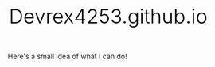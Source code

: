# Devrex4253.github.io
Here's a small idea of what I can do!
<html lang="en">
<head>
    <meta charset="UTF-8">
    <meta name="viewport" content="width=device-width, initial-scale=1.0">
    <title>Marno Geduld - Graphic Designer</title>
    <style>
        * {
            margin: 0;
            padding: 0;
            box-sizing: border-box;
        }
        
        body {
            font-family: -apple-system, BlinkMacSystemFont, 'Segoe UI', Roboto, Oxygen, Ubuntu, Cantarell, sans-serif;
            line-height: 1.6;
            color: #333;
            background-color: #fafafa;
        }
        
        .container {
            max-width: 800px;
            margin: 0 auto;
            padding: 0 20px;
        }
        
        header {
            background-color: #000;
            color: #fff;
            padding: 2rem 0;
            text-align: center;
        }
        
        nav {
            margin-top: 1rem;
        }
        
        nav a {
            color: #fff;
            text-decoration: none;
            margin: 0 1rem;
            font-size: 0.9rem;
            text-transform: uppercase;
            letter-spacing: 1px;
        }
        
        nav a:hover {
            color: #8fbc8f;
        }
        
        .hero {
            padding: 4rem 0;
            text-align: center;
            background-color: #fff;
        }
        
        h1 {
            font-size: 2.5rem;
            margin-bottom: 1rem;
            color: #000;
            font-weight: 300;
        }
        
        .tagline {
            font-size: 1.2rem;
            color: #666;
            margin-bottom: 2rem;
        }
        
        .about {
            padding: 3rem 0;
            background-color: #f5f5f5;
        }
        
        .about h2 {
            color: #000;
            margin-bottom: 1rem;
            font-size: 1.8rem;
            font-weight: 300;
        }
        
        .about p {
            color: #555;
            margin-bottom: 1rem;
        }
        
        .contact {
            padding: 3rem 0;
            background-color: #fff;
            text-align: center;
        }
        
        .contact h2 {
            color: #000;
            margin-bottom: 1rem;
            font-size: 1.8rem;
            font-weight: 300;
        }
        
        .contact-info {
            color: #666;
            margin-bottom: 0.5rem;
        }
        
        .btn {
            display: inline-block;
            padding: 12px 24px;
            background-color: #8fbc8f;
            color: #fff;
            text-decoration: none;
            border-radius: 4px;
            margin-top: 1rem;
            transition: background-color 0.3s;
        }
        
        .btn:hover {
            background-color: #7aa87a;
        }
        
        footer {
            background-color: #000;
            color: #fff;
            text-align: center;
            padding: 2rem 0;
            font-size: 0.9rem;
        }
        
        @media (max-width: 600px) {
            h1 {
                font-size: 2rem;
            }
            
            nav a {
                display: block;
                margin: 0.5rem 0;
            }
        }
    </style>
</head>
<body>
    <header>
        <div class="container">
            <h1>Marno Geduld</h1>
            <p>Graphic Designer</p>
            <nav>
                <a href="index.html">Home</a>
                <a href="projects.html">Projects</a>
            </nav>
        </div>
    </header>

    <section class="hero">
        <div class="container">
            <h1>Creative Visual Solutions</h1>
            <p class="tagline">Minimal design with maximum impact</p>
        </div>
    </section>

    <section class="about">
        <div class="container">
            <h2>About Me</h2>
            <p>I'm a passionate graphic designer specializing in clean, minimal design that communicates effectively. With 5+ years of experience, I focus on creating visual identities that are both beautiful and functional.</p>
            <p>My approach combines strategic thinking with creative execution, ensuring every design serves its intended purpose while maintaining aesthetic excellence.</p>
            <p>Specialties: Brand Identity, Print Design, Digital Graphics, Typography</p>
        </div>
    </section>

    <section class="contact">
        <div class="container">
            <h2>Let's Work Together</h2>
            <p class="contact-info">Email: m.dev.geduld38@gmail.com</p>
            <p class="contact-info">Phone: 065 908 5378</p>
            <p class="contact-info">Location: Cape Town, South Africa</p>
            <a href="mailto:m.dev.geduld38@gmail.com" class="btn">Get In Touch</a>
        </div>
    </section>

    <footer>
        <div class="container">
            <p>&copy; 2025 Marno Geduld. All rights reserved.</p>
        </div>
    </footer>
</body>
</html>
<html lang="en">
<head>
    <meta charset="UTF-8">
    <meta name="viewport" content="width=device-width, initial-scale=1.0">
    <title>Projects - Marno Geduld</title>
    <style>
        * {
            margin: 0;
            padding: 0;
            box-sizing: border-box;
        }
        
        body {
            font-family: -apple-system, BlinkMacSystemFont, 'Segoe UI', Roboto, Oxygen, Ubuntu, Cantarell, sans-serif;
            line-height: 1.6;
            color: #333;
            background-color: #fafafa;
        }
        
        .container {
            max-width: 1000px;
            margin: 0 auto;
            padding: 0 20px;
        }
        
        header {
            background-color: #000;
            color: #fff;
            padding: 2rem 0;
            text-align: center;
        }
        
        nav {
            margin-top: 1rem;
        }
        
        nav a {
            color: #fff;
            text-decoration: none;
            margin: 0 1rem;
            font-size: 0.9rem;
            text-transform: uppercase;
            letter-spacing: 1px;
        }
        
        nav a:hover {
            color: #8fbc8f;
        }
        
        .projects {
            padding: 4rem 0;
            background-color: #fff;
        }
        
        h1 {
            text-align: center;
            font-size: 2.5rem;
            margin-bottom: 3rem;
            color: #000;
            font-weight: 300;
        }
        
        .project-grid {
            display: grid;
            grid-template-columns: repeat(auto-fit, minmax(300px, 1fr));
            gap: 2rem;
            margin-bottom: 3rem;
        }
        
        .project-card {
            background-color: #f9f9f9;
            border: 1px solid #e0e0e0;
            border-radius: 8px;
            overflow: hidden;
            transition: transform 0.3s, box-shadow 0.3s;
        }
        
        .project-card:hover {
            transform: translateY(-5px);
            box-shadow: 0 10px 30px rgba(0,0,0,0.1);
        }
        
        .project-image {
            width: 100%;
            height: 200px;
            background-color: #ddd;
            display: flex;
            align-items: center;
            justify-content: center;
            color: #999;
            font-size: 0.9rem;
        }
        
        .project-info {
            padding: 1.5rem;
        }
        
        .project-title {
            font-size: 1.3rem;
            margin-bottom: 0.5rem;
            color: #000;
        }
        
        .project-description {
            color: #666;
            margin-bottom: 1rem;
        }
        
        .project-tags {
            display: flex;
            flex-wrap: wrap;
            gap: 0.5rem;
        }
        
        .tag {
            background-color: #8fbc8f;
            color: #fff;
            padding: 4px 8px;
            border-radius: 4px;
            font-size: 0.8rem;
        }
        
        .add-project {
            text-align: center;
            padding: 2rem;
            background-color: #f5f5f5;
            border-radius: 8px;
            margin-top: 2rem;
        }
        
        .add-project h3 {
            color: #666;
            margin-bottom: 1rem;
        }
        
        .edit-note {
            background-color: #8fbc8f;
            color: #fff;
            padding: 1rem;
            border-radius: 4px;
            margin-bottom: 2rem;
            text-align: center;
        }
        
        footer {
            background-color: #000;
            color: #fff;
            text-align: center;
            padding: 2rem 0;
            font-size: 0.9rem;
        }
        
        @media (max-width: 600px) {
            h1 {
                font-size: 2rem;
            }
            
            nav a {
                display: block;
                margin: 0.5rem 0;
            }
        }
    </style>
</head>
<body>
    <header>
        <div class="container">
            <h1>Marno Geduld</h1>
            <p>Graphic Designer</p>
            <nav>
                <a href="index.html">Home</a>
                <a href="projects.html">Projects</a>
            </nav>
        </div>
    </header>

    <section class="projects">
        <div class="container">
            <div class="edit-note">
                <strong>Admin Note:</strong> To add/edit projects, modify this HTML file directly in your GitHub repository.
            </div>
            
            <h1>Selected Projects</h1>
            
            <div class="project-grid">
                <!-- Project 1 -->
                <div class="project-card">
                    <div class="project-image">
                        [Project Image 1]
                    </div>
                    <div class="project-info">
                        <h3 class="project-title">Brand Identity Design</h3>
                        <p class="project-description">Complete brand identity package including logo design, color palette, and brand guidelines for a sustainable fashion startup.</p>
                        <div class="project-tags">
                            <span class="tag">Branding</span>
                            <span class="tag">Logo</span>
                            <span class="tag">Guidelines</span>
                        </div>
                    </div>
                </div>

                <!-- Project 2 -->
                <div class="project-card">
                    <div class="project-image">
                        [Project Image 2]
                    </div>
                    <div class="project-info">
                        <h3 class="project-title">Editorial Layout</h3>
                        <p class="project-description">Magazine spread design featuring clean typography and strategic use of white space for enhanced readability.</p>
                        <div class="project-tags">
                            <span class="tag">Print</span>
                            <span class="tag">Typography</span>
                            <span class="tag">Layout</span>
                        </div>
                    </div>
                </div>

                <!-- Project 3 -->
                <div class="project-card">
                    <div class="project-image">
                        [Project Image 3]
                    </div>
                    <div class="project-info">
                        <h3 class="project-title">Digital Campaign</h3>
                        <p class="project-description">Social media graphics and digital advertisements for a product launch campaign, maintaining consistent visual language.</p>
                        <div class="project-tags">
                            <span class="tag">Digital</span>
                            <span class="tag">Social Media</span>
                            <span class="tag">Campaign</span>
                        </div>
                    </div>
                </div>

                <!-- Project 4 -->
                <div class="project-card">
                    <div class="project-image">
                        [Project Image 4]
                    </div>
                    <div class="project-info">
                        <h3 class="project-title">Packaging Design</h3>
                        <p class="project-description">Minimal packaging design for organic skincare products, emphasizing sustainability and premium quality.</p>
                        <div class="project-tags">
                            <span class="tag">Packaging</span>
                            <span class="tag">Sustainable</span>
                            <span class="tag">Product</span>
                        </div>
                    </div>
                </div>
            </div>

            <div class="add-project">
            </div>
        </div>
    </section>

    <footer>
        <div class="container">
            <p>&copy; 2025 DevrexLabs. All rights reserved.</p>
        </div>
    </footer>
</body>
</html>

